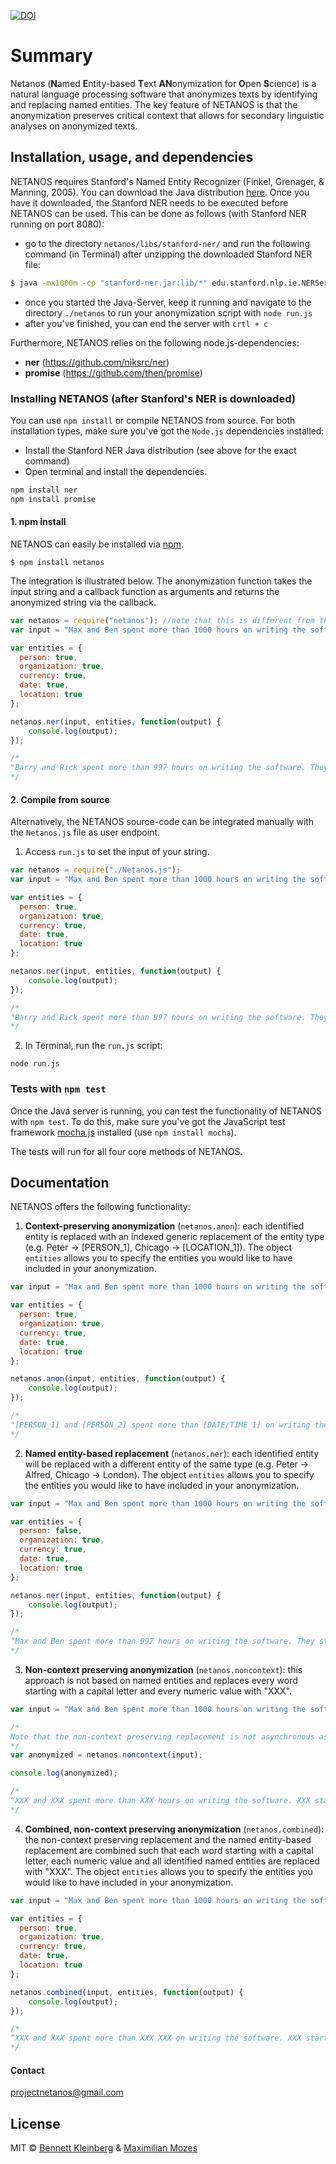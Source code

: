 [![DOI](https://zenodo.org/badge/86087510.svg)](https://zenodo.org/badge/latestdoi/86087510)

# Summary

Netanos (**N**amed **E**ntity-based **T**ext **AN**onymization for **O**pen **S**cience) is a natural language processing software that anonymizes texts by identifying and replacing named entities. The key feature of NETANOS is that the anonymization preserves critical context that allows for secondary linguistic analyses on anonymized texts. 

## Installation, usage, and dependencies
NETANOS requires Stanford's Named Entity Recognizer (Finkel, Grenager, & Manning, 2005). You can download the Java distribution [here](https://nlp.stanford.edu/software/CRF-NER.shtml). Once you have it downloaded, the Stanford NER needs to be executed before NETANOS can be used. This can be done as follows (with Stanford NER running on port 8080):

- go to the directory `netanos/libs/stanford-ner/` and run the following command (in Terminal) after unzipping the downloaded Stanford NER file:

```bash
$ java -mx1000m -cp "stanford-ner.jar:lib/*" edu.stanford.nlp.ie.NERServer  -loadClassifier classifiers/english.muc.7class.distsim.crf.ser.gz -port 8080 -outputFormat inlineXML
```

- once you started the Java-Server, keep it running and navigate to the directory `./netanos` to run your anonymization script with `node run.js`
- after you've finished, you can end the server with `crtl + c`



Furthermore, NETANOS relies on the following node.js-dependencies:

* **ner** (https://github.com/niksrc/ner)
* **promise** (https://github.com/then/promise)




### Installing NETANOS (after Stanford's NER is downloaded)

You can use `npm install` or compile NETANOS from source. For both installation types, make sure you've got the `Node.js` dependencies installed:

- Install the Stanford NER Java distribution (see above for the exact command)
- Open terminal and install the dependencies.

```javascript
npm install ner
npm install promise
```

#### 1. npm install

NETANOS can easily be installed via [npm](https://www.npmjs.com/package/netanos). 

```
$ npm install netanos
```

The integration is illustrated below. The anonymization function takes the input string and a callback function as arguments and returns the anonymized string via the callback.

```javascript
var netanos = require("netanos"); //note that this is different from the filepath in the from-source installation
var input = "Max and Ben spent more than 1000 hours on writing the software. They started in August 2016 in Amsterdam.";

var entities = {
  person: true,
  organization: true,
  currency: true,
  date: true,
  location: true
};

netanos.ner(input, entities, function(output) {
    console.log(output);
});

/*
"Barry and Rick spent more than 997 hours on writing the software. They started in January 14 2016 in Odessa."
*/
```



#### 2. Compile from source

Alternatively, the NETANOS source-code can be integrated manually with the `Netanos.js` file as user endpoint.

1. Access `run.js` to set the input of your string.

```javascript
var netanos = require("./Netanos.js");
var input = "Max and Ben spent more than 1000 hours on writing the software. They started in August 2016 in Amsterdam.";

var entities = {
  person: true,
  organization: true,
  currency: true,
  date: true,
  location: true
};

netanos.ner(input, entities, function(output) {
    console.log(output);
});

/*
"Barry and Rick spent more than 997 hours on writing the software. They started in January 14 2016 in Odessa."
*/
```

2. In Terminal, run the `run.js` script:

```
node run.js
```



### Tests with `npm test`

Once the Java server is running, you can test the functionality of NETANOS with `npm test`. To do this, make sure you've got the JavaScript test framework [mocha.js](https://mochajs.org) installed (use `npm install mocha`).

The tests will run for all four core methods of NETANOS.



## Documentation

NETANOS offers the following functionality:

1. **Context-preserving anonymization** (`netanos.anon`): each identified entity is replaced with an indexed generic replacement of the entity type (e.g. Peter -> [PERSON_1], Chicago -> [LOCATION\_1]). The object `entities` allows you to specify the entities you would like to have included in your anonymization.

```javascript
var input = "Max and Ben spent more than 1000 hours on writing the software. They started in August 2016 in Amsterdam.";

var entities = {
  person: true,
  organization: true,
  currency: true,
  date: true,
  location: true
};

netanos.anon(input, entities, function(output) {
    console.log(output);
});

/*
"[PERSON_1] and [PERSON_2] spent more than [DATE/TIME_1] on writing the software. They started in [DATE/TIME_2] in [LOCATION_1]."
*/
```
2. **Named entity-based replacement** (`netanos.ner`): each identified entity will be replaced with a different entity of the same type (e.g. Peter -> Alfred, Chicago -> London). The object `entities` allows you to specify the entities you would like to have included in your anonymization.

```javascript
var input = "Max and Ben spent more than 1000 hours on writing the software. They started in August 2016 in Amsterdam.";

var entities = {
  person: false,
  organization: true,
  currency: true,
  date: true,
  location: true
};

netanos.ner(input, entities, function(output) {
    console.log(output);
});

/*
“Max and Ben spent more than 997 hours on writing the software. They started in January 14 2016 in Odessa.”
*/
```
3. **Non-context preserving anonymization** (`netanos.noncontext`): this approach is not based on named entities and replaces every word starting with a capital letter and every numeric value with "XXX".

```javascript
var input = "Max and Ben spent more than 1000 hours on writing the software. They started in August 2016 in Amsterdam.";

/*
Note that the non-context preserving replacement is not asynchronous as it does not rely on the named entitiy recognition.
*/
var anonymized = netanos.noncontext(input);

console.log(anonymized);

/*
“XXX and XXX spent more than XXX hours on writing the software. XXX started in XXX XXX in XXX.”
*/
```
4. **Combined, non-context preserving anonymization** (`netanos.combined`): the non-context preserving replacement and the named entity-based replacement are combined such that each word starting with a capital letter, each numeric value and all identified named entities are replaced with "XXX". The object `entities` allows you to specify the entities you would like to have included in your anonymization.

```javascript
var input = "Max and Ben spent more than 1000 hours on writing the software. They started in August 2016 in Amsterdam.";

var entities = {
  person: true,
  organization: true,
  currency: true,
  date: true,
  location: true
};

netanos.combined(input, entities, function(output) {
  	console.log(output);
});

/*
“XXX and XXX spent more than XXX XXX on writing the software. XXX started in XXX XXX in XXX.”
*/
```



#### Contact

projectnetanos@gmail.com



## License

MIT © [Bennett Kleinberg](http://bkleinberg.net) & [Maximilian Mozes](http://mmozes.net)